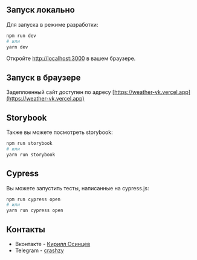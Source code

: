 ## Запуск локально

Для запуска в режиме разработки:

```bash
npm run dev
# или
yarn dev
```

Откройте [http://localhost:3000](http://localhost:3000) в вашем браузере.

## Запуск в браузере

Задеплоенный сайт доступен по адресу [https://weather-vk.vercel.app](https://weather-vk.vercel.app)

## Storybook

Также вы можете посмотреть storybook: 

```bash
npm run storybook
# или
yarn run storybook
```

## Cypress 

Вы можете запустить тесты, написанные на cypress.js:

```bash
npm run cypress open
# или
yarn run cypress open
```

## Контакты

- Вконтакте - [Кирилл Осинцев](https://vk.com/crashzy)
- Telegram - [crashzy](https://t.me/crashzy)